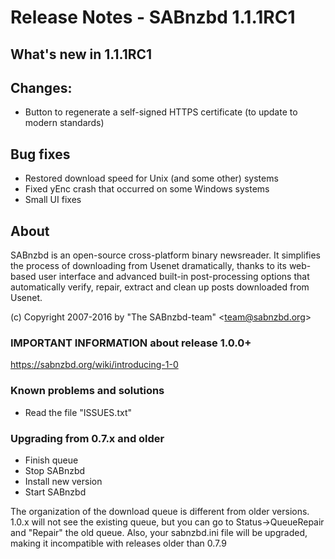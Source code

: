 Release Notes  -  SABnzbd 1.1.1RC1
==================================

## What's new in 1.1.1RC1


## Changes:
- Button to regenerate a self-signed HTTPS certificate (to update to modern standards)


## Bug fixes
- Restored download speed for Unix (and some other) systems
- Fixed yEnc crash that occurred on some Windows systems
- Small UI fixes


## About
  SABnzbd is an open-source cross-platform binary newsreader.
  It simplifies the process of downloading from Usenet dramatically,
  thanks to its web-based user interface and advanced
  built-in post-processing options that automatically verify, repair,
  extract and clean up posts downloaded from Usenet.

  (c) Copyright 2007-2016 by "The SABnzbd-team" \<team@sabnzbd.org\>


### IMPORTANT INFORMATION about release 1.0.0+
<https://sabnzbd.org/wiki/introducing-1-0>

### Known problems and solutions
- Read the file "ISSUES.txt"

### Upgrading from 0.7.x and older
- Finish queue
- Stop SABnzbd
- Install new version
- Start SABnzbd

The organization of the download queue is different from older versions.
1.0.x will not see the existing queue, but you can go to
Status->QueueRepair and "Repair" the old queue.
Also, your sabnzbd.ini file will be upgraded, making it
incompatible with releases older than 0.7.9
